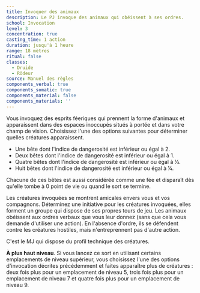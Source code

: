 ```yaml
---
title: Invoquer des animaux
description: Le PJ invoque des animaux qui obéissent à ses ordres.
school: Invocation
level: 3
concentration: true
casting_time: 1 action
duration: jusqu'à 1 heure
range: 18 mètres
ritual: false
classes:
  - Druide
  - Rôdeur
source: Manuel des règles
components_verbal: true
components_somatic: true
components_material: false
components_materials: ''
---
```

Vous invoquez des esprits féeriques qui prennent la forme d'animaux et apparaissent dans des espaces inoccupés situés à portée et dans votre champ de vision. Choisissez l'une des options suivantes pour déterminer quelles créatures apparaissent.
* Une bête dont l'indice de dangerosité est inférieur ou égal à 2.
* Deux bêtes dont l'indice de dangerosité est inférieur ou égal à 1.
* Quatre bêtes dont l'indice de dangerosité est inférieur ou égal à 1⁄2.
* Huit bêtes dont l'indice de dangerosité est inférieur ou égal à 1⁄4.

Chacune de ces bêtes est aussi considérée comme une fée et disparaît dès qu'elle tombe à 0 point de vie ou quand le sort se termine.

Les créatures invoquées se montrent amicales envers vous et vos compagnons. Déterminez une initiative pour les créatures invoquées, elles forment un groupe qui dispose de ses propres tours de jeu. Les animaux obéissent aux ordres verbaux que vous leur donnez (sans que cela vous demande d'utiliser une action). En l'absence d'ordre, ils se défendent contre les créatures hostiles, mais n'entreprennent pas d'autre action.

C'est le MJ qui dispose du profil technique des créatures.

**À plus haut niveau**. Si vous lancez ce sort en utilisant certains emplacements de niveau supérieur, vous choisissez l'une des options d'invocation décrites précédemment et faites apparaître plus de créatures : deux fois plus pour un emplacement de niveau 5, trois fois plus pour un emplacement de niveau 7 et quatre fois plus pour un emplacement de niveau 9.
